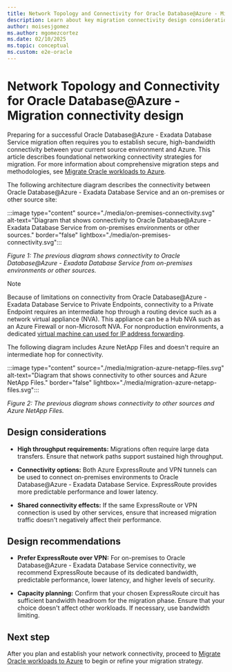 ```yaml
---
title: Network Topology and Connectivity for Oracle Database@Azure - Migration Connectivity Design
description: Learn about key migration connectivity design considerations and detailed recommendations for Oracle Database@Azure, including best practices.
author: moisesjgomez
ms.author: mgomezcortez
ms.date: 02/10/2025
ms.topic: conceptual
ms.custom: e2e-oracle
---
```


# Network Topology and Connectivity for Oracle Database@Azure - Migration connectivity design

Preparing for a successful Oracle Database@Azure - Exadata Database Service migration often requires you to establish secure, high-bandwidth connectivity between your current source environment and Azure. This article describes foundational networking connectivity strategies for migration. For more information about comprehensive migration steps and methodologies, see [Migrate Oracle workloads to Azure](./oracle-migration-planning.md).

The following architecture diagram describes the connectivity between Oracle Database@Azure - Exadata Database Service and an on-premises or other source site:

:::image type="content" source="./media/on-premises-connectivity.svg" alt-text="Diagram that shows connectivity to Oracle Database@Azure - Exadata Database Service from on-premises environments or other sources." border="false" lightbox="./media/on-premises-connectivity.svg":::

*Figure 1: The previous diagram shows connectivity to Oracle Database@Azure - Exadata Database Service from on-premises environments or other sources.*

> [!NOTE]
> Because of limitations on connectivity from Oracle Database@Azure - Exadata Database Service to Private Endpoints, connectivity to a Private Endpoint requires an intermediate hop through a routing device such as a network virtual appliance (NVA). This appliance can be a Hub NVA such as an Azure Firewall or non-Microsoft NVA. For nonproduction environments, a dedicated [virtual machine can used for IP address forwarding](https://techcommunity.microsoft.com/blog/fasttrackforazureblog/creating-a-local-network-virtual-appliance-in-azure-for-oracle-databaseazure/4218101).

The following diagram includes Azure NetApp Files and doesn't require an intermediate hop for connectivity.

:::image type="content" source="./media/migration-azure-netapp-files.svg" alt-text="Diagram that shows connectivity to other sources and Azure NetApp Files." border="false" lightbox="./media/migration-azure-netapp-files.svg":::

*Figure 2: The previous diagram shows connectivity to other sources and Azure NetApp Files.*

## Design considerations

- **High throughput requirements:** Migrations often require large data transfers. Ensure that network paths support sustained high throughput.

- **Connectivity options:** Both Azure ExpressRoute and VPN tunnels can be used to connect on-premises environments to Oracle Database@Azure - Exadata Database Service. ExpressRoute provides more predictable performance and lower latency.

- **Shared connectivity effects:** If the same ExpressRoute or VPN connection is used by other services, ensure that increased migration traffic doesn't negatively affect their performance.

## Design recommendations

- **Prefer ExpressRoute over VPN:** For on-premises to Oracle Database@Azure - Exadata Database Service connectivity, we recommend ExpressRoute because of its dedicated bandwidth, predictable performance, lower latency, and higher levels of security.

- **Capacity planning:** Confirm that your chosen ExpressRoute circuit has sufficient bandwidth headroom for the migration phase. Ensure that your choice doesn't affect other workloads. If necessary, use bandwidth limiting.

## Next step

After you plan and establish your network connectivity, proceed to [Migrate Oracle workloads to Azure](./oracle-migration-planning.md) to begin or refine your migration strategy.
